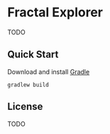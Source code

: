 # Fractal Explorer

TODO

## Quick Start

Download and install [Gradle](https://gradle.org/install/)

`gradlew build`

## License

TODO
